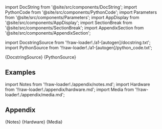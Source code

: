 
[//]: # (Custom component imports)

import DocString from '@site/src/components/DocString';
import PythonCode from '@site/src/components/PythonCode';
import Parameters from '@site/src/components/Parameters';
import AppDisplay from '@site/src/components/AppDisplay';
import SectionBreak from '@site/src/components/SectionBreak';
import AppendixSection from '@site/src/components/AppendixSection';

[//]: # (Docstring)

import DocstringSource from '!!raw-loader!./a1-[autogen]/docstring.txt';
import PythonSource from '!!raw-loader!./a1-[autogen]/python_code.txt';


<DocString>{DocstringSource}</DocString>
<PythonCode GLink='TRANSFORMERS/CALCULUS/DOUBLE_DEFINITE_INTEGRATE/DOUBLE_DEFINITE_INTEGRAL.py'>{PythonSource}</PythonCode>


<SectionBreak />

    

[//]: # (Examples)

## Examples

<AppDisplay 
  GLink='TRANSFORMERS/CALCULUS/DOUBLE_DEFINITE_INTEGRATE'
  nodeLabel='DOUBLE_DEFINITE_INTEGRAL'>
</AppDisplay>

<SectionBreak />

    

[//]: # (Appendix)

import Notes from '!!raw-loader!./appendix/notes.md';
import Hardware from '!!raw-loader!./appendix/hardware.md';
import Media from '!!raw-loader!./appendix/media.md';

## Appendix

<AppendixSection index={0} folderPath='nodes/TRANSFORMERS/CALCULUS/DOUBLE_DEFINITE_INTEGRATE/appendix/'>{Notes}</AppendixSection>
<AppendixSection index={1} folderPath='nodes/TRANSFORMERS/CALCULUS/DOUBLE_DEFINITE_INTEGRATE/appendix/'>{Hardware}</AppendixSection>
<AppendixSection index={2} folderPath='nodes/TRANSFORMERS/CALCULUS/DOUBLE_DEFINITE_INTEGRATE/appendix/'>{Media}</AppendixSection>


